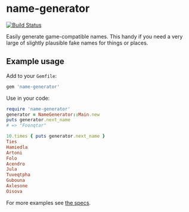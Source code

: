 # name-generator
[![Build Status](https://travis-ci.org/rud/name-generator.svg)](https://travis-ci.org/rud/name-generator)

Easily generate game-compatible names. This handy if you need a very large of slightly plausible fake names for things or places.

## Example usage

Add to your `Gemfile`:

``` ruby
gem 'name-generator'
```

Use in your code:

``` ruby
require 'name-generator'
generator = NameGenerator::Main.new
puts generator.next_name
# => "Foonqtar"

10.times { puts generator.next_name }
Ties
Hamiedla
Artoni
Folo
Acendro
Jula
Tuveqtpha
Gubouna
Axlesone
Oisova
```

For more examples see [the specs](spec/name-generator/main_spec.rb).
